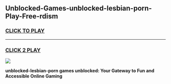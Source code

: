 
## Unblocked-Games-unblocked-lesbian-porn-Play-Free-rdism
<h3>
<a href="https://premium76.site?title=unblocked-lesbian-porn&ref=20M">CLICK TO PLAY</a></h3>
<hr>

<h3>
<a href="https://premium76.site?title=unblocked-lesbian-porn&ref=20M">CLICK 2 PLAY</a>
  
</h3>

<a href="https://premium76.site?title=unblocked-lesbian-porn&ref=19M"><img src="https://clearcache.store/games.png"></a>


**unblocked-lesbian-porn games unblocked: Your Gateway to Fun and Accessible Online Gaming**
